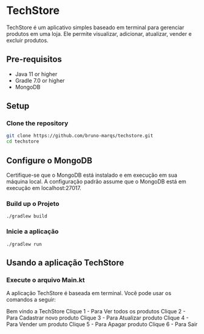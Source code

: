 # TechStore
TechStore é um aplicativo simples baseado em terminal para gerenciar produtos em uma loja. Ele permite visualizar, adicionar, atualizar, vender e excluir produtos.

## Pre-requisitos

- Java 11 or higher
- Gradle 7.0 or higher
- MongoDB

## Setup

### Clone the repository

```sh
git clone https://github.com/bruno-marqs/techstore.git
cd techstore

```
## Configure o MongoDB
Certifique-se que o MongoDB está instalado e em execução em sua máquina local. A configuração padrão assume que o MongoDB está em execução em localhost:27017.

### Build up o Projeto
```shell
./gradlew build
```
### Inicie a aplicação
```shell
./gradlew run
```
## Usando a aplicação TechStore
### Execute o arquivo Main.kt
A aplicação TechStore é baseada em terminal. Você pode usar os comandos a seguir:

Bem vindo a TechStore
Clique 1 - Para Ver todos os produtos
Clique 2 - Para Cadastrar novo produto
Clique 3 - Para Atualizar produto
Clique 4 - Para Vender um produto
Clique 5 - Para Apagar produto
Clique 6 - Para Sair

